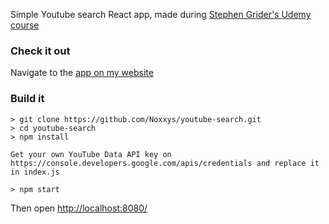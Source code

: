 Simple Youtube search React app, made during [Stephen Grider's Udemy course](https://www.udemy.com/react-redux/)

### Check it out

Navigate to the [app on my website](http://brunobertomeu.com/react/youtube-search/)

### Build it
```
> git clone https://github.com/Noxxys/youtube-search.git
> cd youtube-search
> npm install

Get your own YouTube Data API key on https://console.developers.google.com/apis/credentials and replace it in index.js

> npm start
```

Then open [http://localhost:8080/](http://localhost:8080/)
